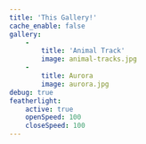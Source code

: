 ```yaml
---
title: 'This Gallery!'
cache_enable: false
gallery:
    -
        title: 'Animal Track'
        image: animal-tracks.jpg
    -
        title: Aurora
        image: aurora.jpg
debug: true
featherlight:
    active: true
    openSpeed: 100
    closeSpeed: 100
---
```


